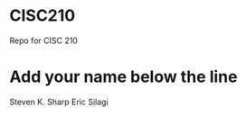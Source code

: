 # CISC210
Repo for CISC 210

Add your name below the line
============================
Steven K. Sharp
Eric Silagi
